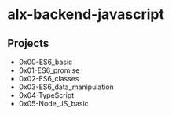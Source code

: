 # alx-backend-javascript

## Projects

* 0x00-ES6_basic
* 0x01-ES6_promise
* 0x02-ES6_classes
* 0x03-ES6_data_manipulation
* 0x04-TypeScript
* 0x05-Node_JS_basic
